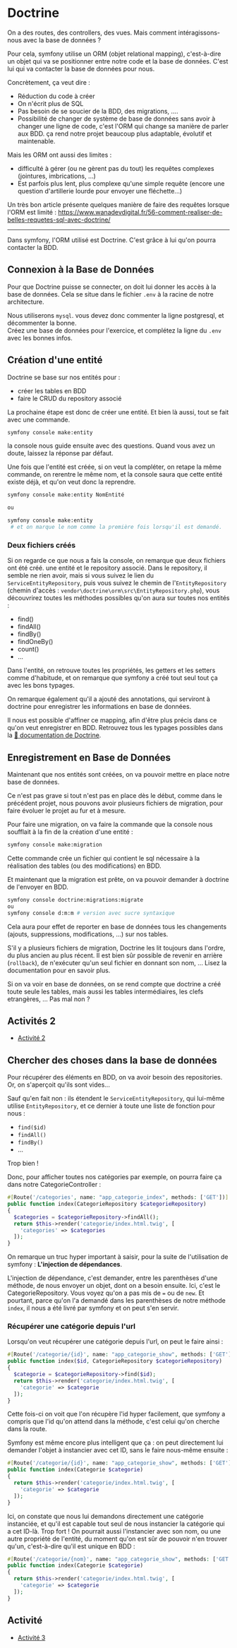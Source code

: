 # Doctrine
On a des routes, des controllers, des vues. Mais comment intéragissons-nous avec la base de données ?

Pour cela, symfony utilise un ORM (objet relational mapping), c'est-à-dire un objet qui va se positionner entre notre code et la base de données. C'est lui qui va contacter la base de données pour nous.

Concrètement, ça veut dire :
* Réduction du code à créer
* On n'écrit plus de SQL
* Pas besoin de se soucier de la BDD, des migrations, ....
* Possibilité de changer de système de base de données sans avoir à changer une ligne de code, c'est l'ORM qui change sa manière de parler aux BDD. ça rend notre projet beaucoup plus adaptable, évolutif et maintenable.

Mais les ORM ont aussi des limites : 
* difficulté à gérer (ou ne gèrent pas du tout) les requêtes complexes (jointures, imbrications, ...)
* Est parfois plus lent, plus complexe qu'une simple requête (encore une question d'artillerie lourde pour envoyer une fléchette...)

Un très bon article présente quelques manière de faire des requêtes lorsque l'ORM est limité : 
https://www.wanadevdigital.fr/56-comment-realiser-de-belles-requetes-sql-avec-doctrine/

---

Dans symfony, l'ORM utilisé est Doctrine.
C'est grâce à lui qu'on pourra contacter la BDD.

## Connexion à la Base de Données
Pour que Doctrine puisse se connecter, on doit lui donner les accès à la base de données. Cela se situe dans le fichier `.env` à la racine de notre architecture.

Nous utiliserons `mysql`. vous devez donc commenter la ligne postgresql, et décommenter la bonne.  
Créez une base de données pour l'exercice, et complétez la ligne du `.env` avec les bonnes infos.


## Création d'une entité
Doctrine se base sur nos entités pour :
- créer les tables en BDD
- faire le CRUD du repository associé

La prochaine étape est donc de créer une entité. 
Et bien là aussi, tout se fait avec une commande.

```bash
symfony console make:entity
```
la console nous guide ensuite avec des questions. Quand vous avez un doute, laissez la réponse par défaut.

Une fois que l'entité est créée, si on veut la compléter, on retape la même commande, on rerentre le même nom, et la console saura que cette entité existe déjà, et qu'on veut donc la reprendre. 
```bash
symfony console make:entity NomEntité

ou

symfony console make:entity
 # et on marque le nom comme la première fois lorsqu'il est demandé.

```

### Deux fichiers créés
Si on regarde ce que nous a fais la console, on remarque que deux fichiers ont été créé. une entité et le repository associé. 
Dans le repository, il semble ne rien avoir, mais si vous suivez le lien du `ServiceEntityRepository`, puis vous suivez le chemin de l'`EntityRepository` (chemin d'accès : `vendor\doctrine\orm\src\EntityRepository.php`), vous découvrirez toutes les méthodes possibles qu'on aura sur toutes nos entités :
* find()
* findAll()
* findBy()
* findOneBy()
* count()
* ...


Dans l'entité, on retrouve toutes les propriétés, les getters et les setters comme d'habitude, et on remarque que symfony a créé tout seul tout ça avec les bons typages.

On remarque également qu'il a ajouté des annotations, qui serviront à doctrine pour enregistrer les informations en base de données. 

Il nous est possible d'affiner ce mapping, afin d'être plus précis dans ce qu'on veut enregistrer en BDD.
Retrouvez tous les typages possibles dans la [📜 documentation de Doctrine](https://www.doctrine-project.org/projects/doctrine-orm/en/3.1/reference/attributes-reference.html).


## Enregistrement en Base de Données
Maintenant que nos entités sont créées, on va pouvoir mettre en place notre base de données.

Ce n'est pas grave si tout n'est pas en place dès le début, comme dans le précédent projet, nous pouvons avoir plusieurs fichiers de migration, pour faire évoluer le projet au fur et à mesure.

Pour faire une migration, on va faire la commande que la console nous soufflait à la fin de la création d'une entité :

```bash
symfony console make:migration
```
Cette commande crée un fichier qui contient le sql nécessaire à la réalisation des tables (ou des modifications) en BDD. 

Et maintenant que la migration est prête, on va pouvoir demander à doctrine de l'envoyer en BDD.

```bash
symfony console doctrine:migrations:migrate
ou
symfony console d:m:m # version avec sucre syntaxique
```
Cela aura pour effet de reporter en base de données tous les changements (ajouts, suppressions, modifications, ...) sur nos tables.

S'il y a plusieurs fichiers de migration, Doctrine les lit toujours dans l'ordre, du plus ancien au plus récent. Il est bien sûr possible de revenir en arrière (`rollback`), de n'exécuter qu'un seul fichier en donnant son nom, ... Lisez la documentation pour en savoir plus.

Si on va voir en base de données, on se rend compte que doctrine a créé toute seule les tables, mais aussi les tables intermédiaires, les clefs etrangères, ... Pas mal non ?


## Activités 2
* [Activité 2](<05 Activité 2.md>)

## Chercher des choses dans la base de données 
Pour récupérer des éléments en BDD, on va avoir besoin des repositories. Or, on s'aperçoit qu'ils sont vides... 

Sauf qu'en fait non : ils étendent le `ServiceEntityRepository`, qui lui-même utilise `EntityRepository`, et ce dernier à toute une liste de fonction pour nous :

* `find($id)`
* `findAll()`
* `findBy()`
* ...

Trop bien ! 

Donc, pour afficher toutes nos catégories par exemple, on pourra faire ça dans notre CategorieController :

```php
#[Route('/categories', name: "app_categorie_index", methods: ['GET'])]
public function index(CategorieRepository $categorieRepository)
{
  $categories = $categorieRepository->findAll();
  return $this->render('categorie/index.html.twig', [
    'categories' => $categories
  ]);
}
```
On remarque un truc hyper important à saisir, pour la suite de l'utilisation de symfony : **L'injection de dépendances**.

L'injection de dépendance, c'est demander, entre les parenthèses d'une méthode, de nous envoyer un objet, dont on a besoin ensuite. Ici, c'est le CategorieRepository. Vous voyez qu'on a pas mis de `=` ou de `new`. Et pourtant, parce qu'on l'a demandé dans les parenthèses de notre méthode `index`, il nous a été livré par symfony et on peut s'en servir.

### Récupérer une catégorie depuis l'url
Lorsqu'on veut récupérer une catégorie depuis l'url, on peut le faire ainsi :

```php
#[Route('/categorie/{id}', name: "app_categorie_show", methods: ['GET'])]
public function index($id, CategorieRepository $categorieRepository)
{
  $categorie = $categorieRepository->find($id);
  return $this->render('categorie/index.html.twig', [
    'categorie' => $categorie
  ]);
}
```
Cette fois-ci on voit que l'on récupère l'id hyper facilement, que symfony a compris que l'id qu'on attend dans la méthode, c'est celui qu'on cherche dans la route.

Symfony est même encore plus intelligent que ça : on peut directement lui demander l'objet à instancier avec cet ID, sans le faire nous-même ensuite :

```php
#[Route('/categorie/{id}', name: "app_categorie_show", methods: ['GET'])]
public function index(Categorie $categorie)
{
  return $this->render('categorie/index.html.twig', [
    'categorie' => $categorie
  ]);
}
```
Ici, on constate que nous lui demandons directement une catégorie instanciée, et qu'il est capable tout seul de nous instancier la catégorie qui a cet ID-là. Trop fort ! 
On pourrait aussi l'instancier avec son nom, ou une autre propriété de l'entité, du moment qu'on est sûr de pouvoir n'en trouver qu'un, c'est-à-dire qu'il est unique en BDD :

```php
#[Route('/categorie/{nom}', name: "app_categorie_show", methods: ['GET'])]
public function index(Categorie $categorie)
{
  return $this->render('categorie/index.html.twig', [
    'categorie' => $categorie
  ]);
}
```
## Activité

* [Activité 3](<06 Activité 3.md>)